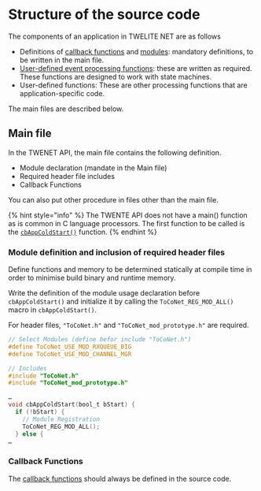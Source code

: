 # Structure of the source code

The components of an application in TWELITE NET are as follows

* Definitions of [callback functions](../twelite-net-api-rifurensu/krubakku/) and [modules](mojru.md): mandatory definitions, to be written in the main file.
* [User-defined event processing functions](../twelite-net-api-rifurensu/yzaibento/): these are written as required. These functions are designed to work with state machines.
* User-defined functions: These are other processing functions that are application-specific code.

The main files are described below.

## Main file

In the TWENET API, the main file contains the following definition.

* Module declaration (mandate in the Main file)
* Required header file includes
* Callback Functions

You can also put other procedure in files other than the main file.

{% hint style="info" %}
The TWENTE API does not have a main() function as is common in C language processors. The first function to be called is the [`cbAppColdStart()`](../twelite-net-api-rifurensu/krubakku/cbappcoldstart.md) function.
{% endhint %}



### Module definition and inclusion of required header files

Define functions and memory to be determined statically at compile time in order to minimise build binary and runtime memory.

Write the definition of the module usage declaration before `cbAppColdStart()` and initialize it by calling the `ToCoNet_REG_MOD_ALL()` macro in `cbAppColdStart()`.

For header files, `"ToCoNet.h"` and `"ToCoNet_mod_prototype.h"` are required.

```c
// Select Modules (define befor include "ToCoNet.h")
#define ToCoNet_USE_MOD_RXQUEUE_BIG
#define ToCoNet_USE_MOD_CHANNEL_MGR

// Includes
#include "ToCoNet.h"
#include "ToCoNet_mod_prototype.h"

…
void cbAppColdStart(bool_t bStart) {
  if (!bStart) {
    // Module Registration
    ToCoNet_REG_MOD_ALL();
  } else {
…
```

### Callback Functions

The [callback functions](../twelite-net-api-rifurensu/krubakku/) should always be defined in the source code.

